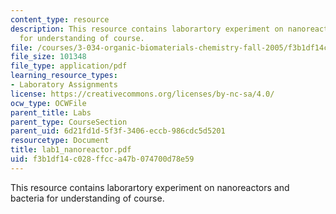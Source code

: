 ```yaml
---
content_type: resource
description: This resource contains laborartory experiment on nanoreactors and bacteria
  for understanding of course.
file: /courses/3-034-organic-biomaterials-chemistry-fall-2005/f3b1df14c028ffcca47b074700d78e59_lab1_nanoreactor.pdf
file_size: 101348
file_type: application/pdf
learning_resource_types:
- Laboratory Assignments
license: https://creativecommons.org/licenses/by-nc-sa/4.0/
ocw_type: OCWFile
parent_title: Labs
parent_type: CourseSection
parent_uid: 6d21fd1d-5f3f-3406-eccb-986cdc5d5201
resourcetype: Document
title: lab1_nanoreactor.pdf
uid: f3b1df14-c028-ffcc-a47b-074700d78e59
---
```

This resource contains laborartory experiment on nanoreactors and bacteria for understanding of course.